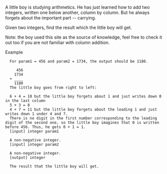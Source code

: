 A little boy is studying arithmetics. He has just learned how to add two integers, written one below another, column by column. But he always forgets about the important part -- carrying.

Given two integers, find the result which the little boy will get.

Note: the boy used this site as the source of knowledge, feel free to check it out too if you are not familiar with column addition.

Example

```
  For param1 = 456 and param2 = 1734, the output should be 1180.

     456
    1734
  + ____
    1180
  The little boy goes from right to left:

  6 + 4 = 10 but the little boy forgets about 1 and just writes down 0 in the last column
  5 + 3 = 8
  4 + 7 = 11 but the little boy forgets about the leading 1 and just writes down 1 under 4 and 7.
  There is no digit in the first number corresponding to the leading digit of the second one, so the little boy imagines that 0 is written before 456. Thus, he gets 0 + 1 = 1.
  [input] integer param1

  A non-negative integer.
  [input] integer param2

  A non-negative integer.
  [output] integer

  The result that the little boy will get.
```
